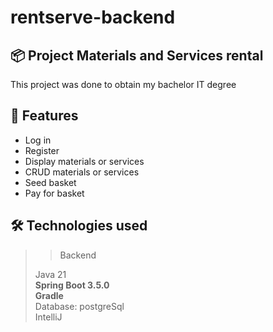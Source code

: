 # rentserve-backend


## 📦 Project Materials and Services rental
This project was done to obtain my bachelor IT degree

## 🚀 Features
- Log in
- Register
- Display materials or services
- CRUD materials or services
- Seed basket
- Pay for basket

## 🛠️ Technologies used
> > Backend
>
> Java 21 <br />
> **Spring Boot 3.5.0** </br >
> **Gradle** <br />
> Database: postgreSql <br />
> IntelliJ